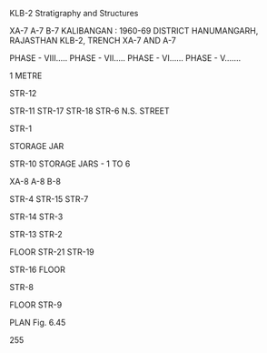 KLB-2 Stratigraphy and Structures

XA-7
A-7
B-7
KALIBANGAN : 1960-69
DISTRICT HANUMANGARH, RAJASTHAN
KLB-2, TRENCH XA-7 AND A-7

PHASE - VIII.....
PHASE - VII.....
PHASE - VI......
PHASE - V.......

1 METRE

STR-12

STR-11
STR-17
STR-18
STR-6
N.S. STREET

STR-1

STORAGE
JAR

STR-10
STORAGE
JARS - 1 TO 6

XA-8
A-8
B-8

STR-4
STR-15
STR-7

STR-14
STR-3

STR-13
STR-2

FLOOR
STR-21
STR-19

STR-16
FLOOR

STR-8

FLOOR
STR-9

PLAN
Fig. 6.45

255